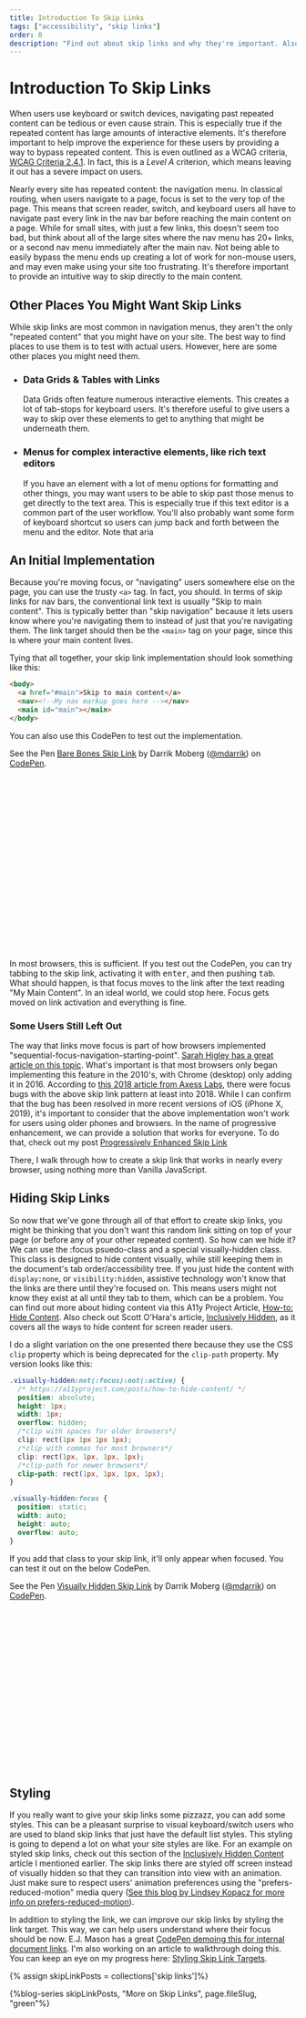 ```yaml
---
title: Introduction To Skip Links
tags: ["accessibility", "skip links"]
order: 0
description: "Find out about skip links and why they're important. Also look into implementing your first one."
---
```


# Introduction To Skip Links

When users use keyboard or switch devices, navigating past repeated content can be tedious or even cause strain. This is especially true if the repeated content has large amounts of interactive elements. It's therefore important to help improve the experience for these users by providing a way to bypass repeated content. This is even outlined as a WCAG criteria, [WCAG Criteria 2.4.1](https://www.w3.org/TR/UNDERSTANDING-WCAG20/navigation-mechanisms-skip.html). In fact, this is a _Level A_ criterion, which means leaving it out has a severe impact on users.

Nearly every site has repeated content: the navigation menu. In classical routing, when users navigate to a page, focus is set to the very top of the page. This means that screen reader, switch, and keyboard users all have to navigate past every link in the nav bar before reaching the main content on a page. While for small sites, with just a few links, this doesn't seem too bad, but think about all of the large sites where the nav menu has 20+ links, or a second nav menu immediately after the main nav. Not being able to easily bypass the menu ends up creating a lot of work for non-mouse users, and may even make using your site too frustrating. It's therefore important to provide an intuitive way to skip directly to the main content.

## Other Places You Might Want Skip Links

While skip links are most common in navigation menus, they aren't the only "repeated content" that you might have on your site. The best way to find places to use them is to test with actual users. However, here are some other places you might need them.

- ### Data Grids & Tables with Links

  Data Grids often feature numerous interactive elements. This creates a lot of tab-stops for keyboard users. It's therefore useful to give users a way to skip over these elements to get to anything that might be underneath them.

- ### Menus for complex interactive elements, like rich text editors

  If you have an element with a lot of menu options for formatting and other things, you may want users to be able to skip past those menus to get directly to the text area. This is especially true if this text editor is a common part of the user workflow. You'll also probably want some form of keyboard shortcut so users can jump back and forth between the menu and the editor. Note that aria

## An Initial Implementation

Because you're moving focus, or "navigating" users somewhere else on the page, you can use the trusty `<a>` tag. In fact, you should. In terms of skip links for nav bars, the conventional link text is usually "Skip to main content". This is typically better than "skip navigation" because it lets users know where you're navigating them to instead of just that you're navigating them. The link target should then be the `<main>` tag on your page, since this is where your main content lives.

Tying that all together, your skip link implementation should look something like this:

```html
<body>
  <a href="#main">Skip to main content</a>
  <nav><!--My nav markup goes here --></nav>
  <main id="main"></main>
</body>
```

You can also use this CodePen to test out the implementation.

<p class="codepen flex items-center justify-center border-2 border-red-600 mx-1 p-1" data-height="355" data-theme-id="light" data-default-tab="html,result" data-user="mdarrik" data-slug-hash="abOBoYR" data-preview="true" style="height: 355px;" data-pen-title="Bare Bones Skip Link">
  <span>See the Pen <a href="https://codepen.io/mdarrik/pen/abOBoYR">
  Bare Bones Skip Link</a> by Darrik Moberg (<a href="https://codepen.io/mdarrik">@mdarrik</a>)
  on <a href="https://codepen.io">CodePen</a>.</span>
</p>
<script async src="https://static.codepen.io/assets/embed/ei.js"></script>

In most browsers, this is sufficient. If you test out the CodePen, you can try tabbing to the skip link, activating it with <kbd>enter</kbd>, and then pushing <kbd>tab</kbd>. What should happen, is that focus moves to the link after the text reading "My Main Content". In an ideal world, we could stop here. Focus gets moved on link activation and everything is fine.

### Some Users Still Left Out

The way that links move focus is part of how browsers implemented "sequential-focus-navigation-starting-point". [Sarah Higley has a great article on this topic](https://sarahmhigley.com/writing/focus-navigation-start-point/). What's important is that most browsers only began implementing this feature in the 2010's, with Chrome (desktop) only adding it in 2016. According to [this 2018 article from Axess Labs](https://axesslab.com/skip-links/), there were focus bugs with the above skip link pattern at least into 2018. While I can confirm that the bug has been resolved in more recent versions of iOS (iPhone X, 2019), it's important to consider that the above implementation won't work for users using older phones and browsers. In the name of progressive enhancement, we can provide a solution that works for everyone. To do that, check out my post [Progressively Enhanced Skip Link](/progressive-skip-link/)

There, I walk through how to create a skip link that works in nearly every browser, using nothing more than Vanilla JavaScript.

## Hiding Skip Links

So now that we've gone through all of that effort to create skip links, you might be thinking that you don't want this random link sitting on top of your page (or before any of your other repeated content). So how can we hide it? We can use the :focus psuedo-class and a special visually-hidden class. This class is designed to hide content visually, while still keeping them in the document's tab order/accessibility tree. If you just hide the content with `display:none`, or `visibility:hidden`, assistive technology won't know that the links are there until they're focused on. This means users might not know they exist at all until they tab to them, which can be a problem. You can find out more about hiding content via this A11y Project Article, [How-to: Hide Content](https://a11yproject.com/posts/how-to-hide-content/). Also check out Scott O'Hara's article, [Inclusively Hidden](https://www.scottohara.me/blog/2017/04/14/inclusively-hidden.html), as it covers all the ways to hide content for screen reader users.

I do a slight variation on the one presented there because they use the CSS `clip` property which is being deprecated for the `clip-path` property. My version looks like this:

```css
.visually-hidden:not(:focus):not(:active) {
  /* https://a11yproject.com/posts/how-to-hide-content/ */
  position: absolute;
  height: 1px;
  width: 1px;
  overflow: hidden;
  /*clip with spaces for older browsers*/
  clip: rect(1px 1px 1px 1px);
  /*clip with commas for most browsers*/
  clip: rect(1px, 1px, 1px, 1px);
  /*clip-path for newer browsers*/
  clip-path: rect(1px, 1px, 1px, 1px);
}

.visually-hidden:focus {
  position: static;
  width: auto;
  height: auto;
  overflow: auto;
}
```

If you add that class to your skip link, it'll only appear when focused. You can test it out on the below CodePen.

<p class="codepen flex items-center justify-center border-2 border-red-600 mx-1 p-1" data-height="331" data-theme-id="light" data-default-tab="css,result" data-user="mdarrik" data-slug-hash="NWqvrKm" data-preview="true" style="height: 331px;" data-pen-title="Visually Hidden Skip Link">
  <span>See the Pen <a href="https://codepen.io/mdarrik/pen/NWqvrKm">
  Visually Hidden Skip Link</a> by Darrik Moberg (<a href="https://codepen.io/mdarrik">@mdarrik</a>)
  on <a href="https://codepen.io">CodePen</a>.</span>
</p>

## Styling

If you really want to give your skip links some pizzazz, you can add some styles. This can be a pleasant surprise to visual keyboard/switch users who are used to bland skip links that just have the default list styles. This styling is going to depend a lot on what your site styles are like. For an example on styled skip links, check out this section of the [Inclusively Hidden Content](https://www.scottohara.me/blog/2017/04/14/inclusively-hidden.html#visually-hidden-off-screen) article I mentioned earlier. The skip links there are styled off screen instead of visually hidden so that they can transition into view with an animation. Just make sure to respect users' animation preferences using the "prefers-reduced-motion" media query ([See this blog by Lindsey Kopacz for more info on prefers-reduced-motion](https://www.a11ywithlindsey.com/blog/reducing-motion-improve-accessibility)).

In addition to styling the link, we can improve our skip links by styling the link target. This way, we can help users understand where their focus should be now. E.J. Mason has a great [CodePen demoing this for internal document links](https://codepen.io/dengeist/pen/vYOEXgg). I'm also working on an article to walkthrough doing this. You can keep an eye on my progress here: [Styling Skip Link Targets](https://www.notion.so/mdarrik/Styling-Skip-Link-Focus-2bc78d7b17d2474dbbe9d01160a6b74b).

{% assign skipLinkPosts = collections['skip links']%}

{%blog-series skipLinkPosts, "More on Skip Links", page.fileSlug, "green"%}
